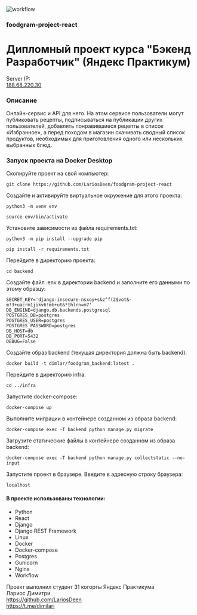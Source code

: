 ![workflow](https://github.com/LariosDeen/foodgram-project-react/actions/workflows/foodgram_workflow.yml/badge.svg?)

### foodgram-project-react

# Дипломный проект курса "Бэкенд Разработчик" (Яндекс Практикум)

Server IP:  
[188.68.220.30](http://188.68.220.30/)

### Описание

Онлайн-сервис и API для него. На этом сервисе пользователи 
могут публиковать рецепты, подписываться на публикации других 
пользователей, добавлять понравившиеся рецепты в список «Избранное», 
а перед походом в магазин скачивать сводный список продуктов, 
необходимых для приготовления одного или нескольких выбранных блюд.

### Запуск проекта на Docker Desktop

Скопируйте проект на свой компьютер:

```
git clone https://github.com/LariosDeen/foodgram-project-react
```

Cоздайте и активируйте виртуальное окружение для этого проекта:

```
python3 -m venv env
```

```
source env/bin/activate
```

Установите зависимости из файла requirements.txt:

```
python3 -m pip install --upgrade pip
```

```
pip install -r requirements.txt
```

Перейдите в директорию проекта:

```
cd backend
```

Создайте файл .env в директории backend и заполните его данными по этому 
образцу:

```
SECRET_KEY='django-insecure-nsxoy+s&z^f(2$vot&-m!3+uacrm1jikv6!mb+ut&*thlrn=m7'
DB_ENGINE=django.db.backends.postgresql
POSTGRES_DB=postgres
POSTGRES_USER=postgres
POSTGRES_PASSWORD=postgres
DB_HOST=db
DB_PORT=5432
DEBUG=False
```

Создайте образ backend (текущая директория должна быть backend):

```
docker build -t dimlar/foodgram_backend:latest .
```

Перейдите в директорию infra:

```
cd ../infra
```

Запустите docker-compose:

```
docker-compose up
```

Выполните миграции в контейнере созданном из образа backend:

```
docker-compose exec -T backend python manage.py migrate
```

Загрузите статические файлы в контейнере созданном из образа backend:

```
docker-compose exec -T backend python manage.py collectstatic --no-input
```

Запустите проект в браузере.
Введите в адресную строку браузера:

```
localhost
```

#### В проекте использованы технологии:
* Python
* React
* Django
* Django REST Framework
* Linux
* Docker
* Docker-compose
* Postgres
* Gunicorn
* Nginx
* Workflow

Проект выполнил студент 31 когорты Яндекс Практикума  
Лариос Димитри  
https://github.com/LariosDeen  
https://t.me/dimilari
